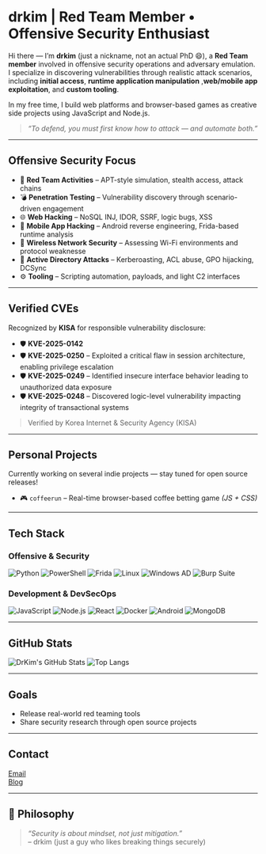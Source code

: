 # drkim | Red Team Member • Offensive Security Enthusiast

Hi there — I’m **drkim** (just a nickname, not an actual PhD 😄), a **Red Team member** involved in offensive security operations and adversary emulation.  
I specialize in discovering vulnerabilities through realistic attack scenarios, including **initial access**, **runtime application manipulation** ,**web/mobile app exploitation**, and **custom tooling**.

In my free time, I build web platforms and browser-based games as creative side projects using JavaScript and Node.js.

>  *“To defend, you must first know how to attack — and automate both.”*

---

## Offensive Security Focus

- 🎯 **Red Team Activities** – APT-style simulation, stealth access, attack chains    
- 💣 **Penetration Testing** – Vulnerability discovery through scenario-driven engagement  
- 🌐 **Web Hacking** – NoSQL INJ, IDOR, SSRF, logic bugs, XSS  
- 📱 **Mobile App Hacking** – Android reverse engineering, Frida-based runtime analysis
- 📡 **Wireless Network Security** – Assessing Wi-Fi environments and protocol weaknesse
- 🧬 **Active Directory Attacks** – Kerberoasting, ACL abuse, GPO hijacking, DCSync 
- ⚙️ **Tooling** – Scripting automation, payloads, and light C2 interfaces

---

## Verified CVEs

Recognized by **KISA** for responsible vulnerability disclosure:

- 🛡️ **KVE-2025-0142**
- 🛡️ **KVE-2025-0250** – Exploited a critical flaw in session architecture, enabling privilege escalation 
- 🛡️ **KVE-2025-0249** – Identified insecure interface behavior leading to unauthorized data exposure
- 🛡️ **KVE-2025-0248** – Discovered logic-level vulnerability impacting integrity of transactional systems

> Verified by Korea Internet & Security Agency (KISA)

---

## Personal Projects

Currently working on several indie projects — stay tuned for open source releases!

- 🎮 `coffeerun` – Real-time browser-based coffee betting game *(JS + CSS)*

---

## Tech Stack

### Offensive & Security
![Python](https://img.shields.io/badge/Python-3776AB?style=flat&logo=python&logoColor=white)
![PowerShell](https://img.shields.io/badge/PowerShell-5391FE?style=flat&logo=powershell&logoColor=white)
![Frida](https://img.shields.io/badge/Frida-black?style=flat)
![Linux](https://img.shields.io/badge/Linux-FCC624?style=flat&logo=linux&logoColor=black)
![Windows AD](https://img.shields.io/badge/Windows%20AD-0078D6?style=flat&logo=windows&logoColor=white)
![Burp Suite](https://img.shields.io/badge/Burp%20Suite-FF6600?style=flat)

### Development & DevSecOps
![JavaScript](https://img.shields.io/badge/JavaScript-F7DF1E?style=flat&logo=javascript&logoColor=black)
![Node.js](https://img.shields.io/badge/Node.js-339933?style=flat&logo=node.js&logoColor=white)
![React](https://img.shields.io/badge/React-20232A?style=flat&logo=react&logoColor=61DAFB)
![Docker](https://img.shields.io/badge/Docker-2496ED?style=flat&logo=docker&logoColor=white)
![Android](https://img.shields.io/badge/Android-3DDC84?style=flat&logo=android&logoColor=white)
![MongoDB](https://img.shields.io/badge/MongoDB-47A248?style=flat&logo=mongodb&logoColor=white)

---

## GitHub Stats

![DrKim's GitHub Stats](https://github-readme-stats.vercel.app/api?username=DrKim&show_icons=true&theme=tokyonight)
![Top Langs](https://github-readme-stats.vercel.app/api/top-langs/?username=DrKim&layout=compact&theme=tokyonight)

---

## Goals

- Release real-world red teaming tools  
- Share security research through open source projects  

---

## Contact

 [Email](mailto:drkim1239@gmail.com)  
 [Blog](https://drkim-dev.tistory.com/)

---

## 🧠 Philosophy

> *“Security is about mindset, not just mitigation.”*  
> – drkim (just a guy who likes breaking things securely)

